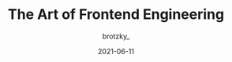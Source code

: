 ---
author: brotzky_
date: 2021-06-11
publisher: narative
tags:
  - meta
target_url: https://www.narative.co/articles/the-art-of-frontend-engineering
title: The Art of Frontend Engineering
---